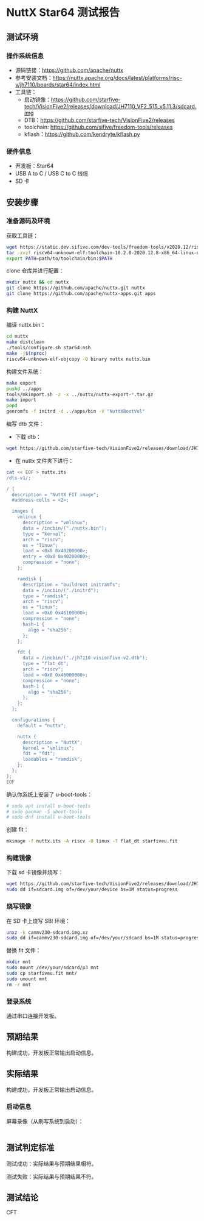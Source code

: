 # NuttX Star64 测试报告

## 测试环境

### 操作系统信息

- 源码链接：https://github.com/apache/nuttx
- 参考安装文档：https://nuttx.apache.org/docs/latest/platforms/risc-v/jh7110/boards/star64/index.html
- 工具链：
    - 启动镜像：https://github.com/starfive-tech/VisionFive2/releases/download/JH7110_VF2_515_v5.11.3/sdcard.img
    - DTB：https://github.com/starfive-tech/VisionFive2/releases
    - toolchain: https://github.com/sifive/freedom-tools/releases
    - kflash：https://github.com/kendryte/kflash.py

### 硬件信息

- 开发板：Star64
- USB A to C / USB C to C 线缆
- SD 卡

## 安装步骤

### 准备源码及环境

获取工具链：
```bash
wget https://static.dev.sifive.com/dev-tools/freedom-tools/v2020.12/riscv64-unknown-elf-toolchain-10.2.0-2020.12.8-x86_64-linux-ubuntu14.tar.gz
tar -xvzf riscv64-unknown-elf-toolchain-10.2.0-2020.12.8-x86_64-linux-ubuntu14.tar.gz
export PATH=path/to/toolchain/bin:$PATH
```

clone 仓库并进行配置：
```bash
mkdir nuttx && cd nuttx
git clone https://github.com/apache/nuttx.git nuttx
git clone https://github.com/apache/nuttx-apps.git apps
```
### 构建 NuttX

编译 nuttx.bin：
```bash
cd nuttx
make distclean
./tools/configure.sh star64:nsh
make -j$(nproc)
riscv64-unknown-elf-objcopy -O binary nuttx nuttx.bin
```

构建文件系统：
```bash
make export
pushd ../apps
tools/mkimport.sh -z -x ../nuttx/nuttx-export-*.tar.gz
make import
popd
genromfs -f initrd -d ../apps/bin -V "NuttXBootVol"
```

编写 dtb 文件：
- 下载 dtb：
```bash
wget https://github.com/starfive-tech/VisionFive2/releases/download/JH7110_VF2_515_v5.11.3/jh7110-visionfive-v2.dtb
```
- 在 nuttx 文件夹下进行：
```bash
cat << EOF > nuttx.its
/dts-v1/;

/ {
  description = "NuttX FIT image";
  #address-cells = <2>;

  images {
    vmlinux {
      description = "vmlinux";
      data = /incbin/("./nuttx.bin");
      type = "kernel";
      arch = "riscv";
      os = "linux";
      load = <0x0 0x40200000>;
      entry = <0x0 0x40200000>;
      compression = "none";
    };

    ramdisk {
      description = "buildroot initramfs";
      data = /incbin/("./initrd");
      type = "ramdisk";
      arch = "riscv";
      os = "linux";
      load = <0x0 0x46100000>;
      compression = "none";
      hash-1 {
        algo = "sha256";
      };
    };

    fdt {
      data = /incbin/("./jh7110-visionfive-v2.dtb");
      type = "flat_dt";
      arch = "riscv";
      load = <0x0 0x46000000>;
      compression = "none";
      hash-1 {
        algo = "sha256";
      };
    };
  };

  configurations {
    default = "nuttx";

    nuttx {
      description = "NuttX";
      kernel = "vmlinux";
      fdt = "fdt";
      loadables = "ramdisk";
    };
  };
};
EOF
```

确认你系统上安装了 u-boot-tools：
```bash
# sudo apt install u-boot-tools
# sudo pacman -S uboot-tools
# sudo dnf install u-boot-tools
```

创建 fit：
```bash
mkimage -f nuttx.its -A riscv -O linux -T flat_dt starfiveu.fit
```

### 构建镜像

下载 sd 卡镜像并烧写：
```bash
wget https://github.com/starfive-tech/VisionFive2/releases/download/JH7110_VF2_515_v5.11.3/sdcard.img
sudo dd if=sdcard.img of=/dev/your/device bs=1M status=progress
```

### 烧写镜像

在 SD 卡上烧写 SBI 环境：
```bash
unxz -k canmv230-sdcard.img.xz
sudo dd if=canmv230-sdcard.img of=/dev/your/sdcard bs=1M status=progress
```

替换 fit 文件：
```bash
mkdir mnt
sudo mount /dev/your/sdcard/p3 mnt
sudo cp starfiveu.fit mnt/
sudo umount mnt
rm -r mnt
```

### 登录系统

通过串口连接开发板。

## 预期结果

构建成功，开发板正常输出启动信息。

## 实际结果

构建成功，开发板正常输出启动信息。

### 启动信息

屏幕录像（从刷写系统到启动）：


```log
```

## 测试判定标准

测试成功：实际结果与预期结果相符。

测试失败：实际结果与预期结果不符。

## 测试结论

CFT
